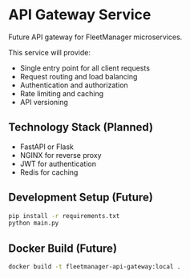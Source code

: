 # API Gateway Service

Future API gateway for FleetManager microservices.

This service will provide:
- Single entry point for all client requests
- Request routing and load balancing
- Authentication and authorization
- Rate limiting and caching
- API versioning

## Technology Stack (Planned)
- FastAPI or Flask
- NGINX for reverse proxy
- JWT for authentication
- Redis for caching

## Development Setup (Future)
```bash
pip install -r requirements.txt
python main.py
```

## Docker Build (Future)
```bash
docker build -t fleetmanager-api-gateway:local .
```